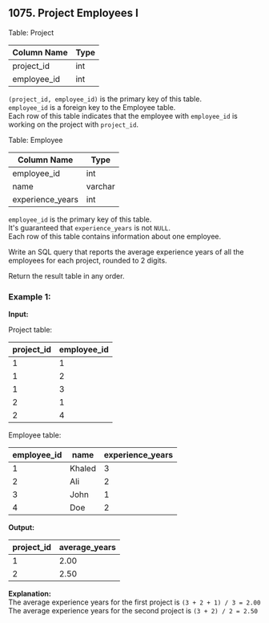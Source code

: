 ## 1075. Project Employees I

Table: Project

| Column Name | Type    |
|-------------|---------|
| project_id  | int     |
| employee_id | int     |

`(project_id, employee_id)` is the primary key of this table.  
`employee_id` is a foreign key to the Employee table.  
Each row of this table indicates that the employee with `employee_id` is working on the project with `project_id`.

Table: Employee

| Column Name      | Type    |
|------------------|---------|
| employee_id      | int     |
| name             | varchar |
| experience_years | int     |

`employee_id` is the primary key of this table.  
It's guaranteed that `experience_years` is not `NULL`.  
Each row of this table contains information about one employee.

Write an SQL query that reports the average experience years of all the employees for each project, rounded to 2 digits.

Return the result table in any order.

### Example 1:

**Input:**

Project table:

| project_id | employee_id |
|------------|-------------|
| 1          | 1           |
| 1          | 2           |
| 1          | 3           |
| 2          | 1           |
| 2          | 4           |

Employee table:

| employee_id | name   | experience_years |
|-------------|--------|------------------|
| 1           | Khaled | 3                |
| 2           | Ali    | 2                |
| 3           | John   | 1                |
| 4           | Doe    | 2                |

**Output:**

| project_id | average_years |
|------------|---------------|
| 1          | 2.00          |
| 2          | 2.50          |

**Explanation:**  
The average experience years for the first project is `(3 + 2 + 1) / 3 = 2.00`  
The average experience years for the second project is `(3 + 2) / 2 = 2.50`